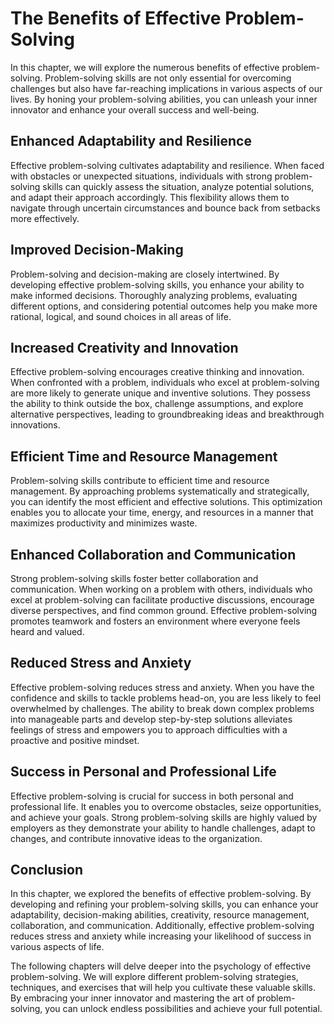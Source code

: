 The Benefits of Effective Problem-Solving
====================================================

In this chapter, we will explore the numerous benefits of effective problem-solving. Problem-solving skills are not only essential for overcoming challenges but also have far-reaching implications in various aspects of our lives. By honing your problem-solving abilities, you can unleash your inner innovator and enhance your overall success and well-being.

Enhanced Adaptability and Resilience
------------------------------------

Effective problem-solving cultivates adaptability and resilience. When faced with obstacles or unexpected situations, individuals with strong problem-solving skills can quickly assess the situation, analyze potential solutions, and adapt their approach accordingly. This flexibility allows them to navigate through uncertain circumstances and bounce back from setbacks more effectively.

Improved Decision-Making
------------------------

Problem-solving and decision-making are closely intertwined. By developing effective problem-solving skills, you enhance your ability to make informed decisions. Thoroughly analyzing problems, evaluating different options, and considering potential outcomes help you make more rational, logical, and sound choices in all areas of life.

Increased Creativity and Innovation
-----------------------------------

Effective problem-solving encourages creative thinking and innovation. When confronted with a problem, individuals who excel at problem-solving are more likely to generate unique and inventive solutions. They possess the ability to think outside the box, challenge assumptions, and explore alternative perspectives, leading to groundbreaking ideas and breakthrough innovations.

Efficient Time and Resource Management
--------------------------------------

Problem-solving skills contribute to efficient time and resource management. By approaching problems systematically and strategically, you can identify the most efficient and effective solutions. This optimization enables you to allocate your time, energy, and resources in a manner that maximizes productivity and minimizes waste.

Enhanced Collaboration and Communication
----------------------------------------

Strong problem-solving skills foster better collaboration and communication. When working on a problem with others, individuals who excel at problem-solving can facilitate productive discussions, encourage diverse perspectives, and find common ground. Effective problem-solving promotes teamwork and fosters an environment where everyone feels heard and valued.

Reduced Stress and Anxiety
--------------------------

Effective problem-solving reduces stress and anxiety. When you have the confidence and skills to tackle problems head-on, you are less likely to feel overwhelmed by challenges. The ability to break down complex problems into manageable parts and develop step-by-step solutions alleviates feelings of stress and empowers you to approach difficulties with a proactive and positive mindset.

Success in Personal and Professional Life
-----------------------------------------

Effective problem-solving is crucial for success in both personal and professional life. It enables you to overcome obstacles, seize opportunities, and achieve your goals. Strong problem-solving skills are highly valued by employers as they demonstrate your ability to handle challenges, adapt to changes, and contribute innovative ideas to the organization.

Conclusion
----------

In this chapter, we explored the benefits of effective problem-solving. By developing and refining your problem-solving skills, you can enhance your adaptability, decision-making abilities, creativity, resource management, collaboration, and communication. Additionally, effective problem-solving reduces stress and anxiety while increasing your likelihood of success in various aspects of life.

The following chapters will delve deeper into the psychology of effective problem-solving. We will explore different problem-solving strategies, techniques, and exercises that will help you cultivate these valuable skills. By embracing your inner innovator and mastering the art of problem-solving, you can unlock endless possibilities and achieve your full potential.
